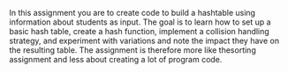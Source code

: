 In this assignment you are to create code to build a hashtable using information about students as input.  The goal is to learn how to set up a basic hash table, create a hash function, implement a collision handling strategy, and experiment with variations and note the impact they have on the resulting table. The assignment is therefore more like thesorting assignment and less about creating a lot of program code.